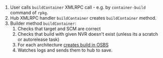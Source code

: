 1. User calls `buildContainer` XMLRPC call - e.g. by `container-build` command of `rpkg`.
2. Hub XMLRPC handler `buildContainer` creates `buildContainer` method.
3. Builder method `buildContainer`:
    1. Checks that target and SCM are correct
    2. Checks that build with given NVR doesn't exist (unless its a scratch or autorelease task)
    3. For each architecture [creates build in OSBS](https://github.com/release-engineering/koji-containerbuild/blob/master/koji_containerbuild/plugins/builder_containerbuild.py#L413)
    4. Watches logs and sends them to hub to save.
